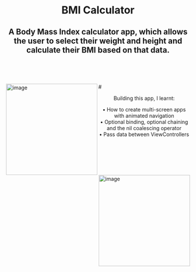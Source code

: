 # <p align="center">BMI Calculator</p>
## <p align="center">A Body Mass Index calculator app, which allows the user to select their weight and height and calculate their BMI based on that data.</p> <br>
<br>
<img align="left" width="250" alt="image" src="https://user-images.githubusercontent.com/73820639/160661097-3b53a918-28bc-4b77-a4f2-0e15fd55e54a.png">
<img align="right" width="250" alt="image" src="https://user-images.githubusercontent.com/73820639/160661289-a934387c-1d26-487a-95e0-2573de624d70.png">
# <p align="center"> Building this app, I learnt: </p>

<p align="center">
  • How to create multi-screen apps with animated navigation <br>
  • Optional binding, optional chaining and the nil coalescing operator <br>
  • Pass data between ViewControllers <br>
 </p>

